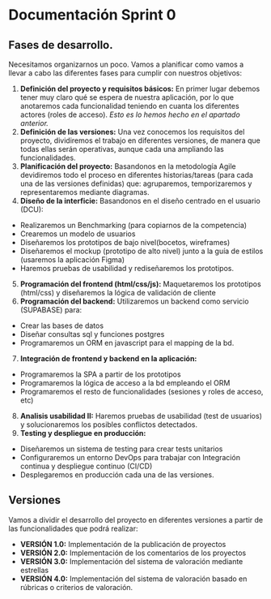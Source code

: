 # Documentación Sprint 0

## Fases de desarrollo.

Necesitamos organizarnos un poco. Vamos a planificar como vamos a llevar a cabo las diferentes fases para cumplir con nuestros objetivos:

1. **Definición del proyecto y requisitos básicos:** En primer lugar debemos tener muy claro qué se espera de nuestra aplicación, por lo que anotaremos cada funcionalidad teniendo en cuanta los diferentes actores (roles de acceso).
   _Esto es lo hemos hecho en el apartado anterior._
2. **Definición de las versiones:**
   Una vez conocemos los requisitos del proyecto, dividiremos el trabajo en diferentes versiones, de manera que todas ellas serán operativas, aunque cada una ampliando las funcionalidades.
3. **Planificación del proyecto:**
   Basandonos en la metodología Agile devidiremos todo el proceso en diferentes historias/tareas (para cada una de las versiones definidas) que: agruparemos, temporizaremos y representaremos mediante diagramas.
4. **Diseño de la interficie:**
   Basandonos en el diseño centrado en el usuario (DCU):

- Realizaremos un Benchmarking (para copiarnos de la competencia)
- Crearemos un modelo de usuarios
- Diseñaremos los prototipos de bajo nivel(bocetos, wireframes)
- Diseñaremos el mockup (prototipo de alto nivel) junto a la guía de estilos (usaremos la aplicación Figma)
- Haremos pruebas de usabilidad y rediseñaremos los prototipos.

5. **Programación del frontend (html/css/js):** Maquetaremos los prototipos (html/css) y diseñaremos la lógica de validación de cliente
6. **Programación del backend:**
   Utilizaremos un backend como servicio (SUPABASE) para:

- Crear las bases de datos
- Diseñar consultas sql y funciones postgres
- Programaremos un ORM en javascript para el mapping de la bd.

7. **Integración de frontend y backend en la aplicación:**

- Programaremos la SPA a partir de los prototipos
- Programaremos la lógica de acceso a la bd empleando el ORM
- Programaremos el resto de funcionalidades (sesiones y roles de acceso, etc)

8. **Analisis usabilidad II:**
   Haremos pruebas de usabilidad (test de usuarios) y solucionaremos los posibles conflictos detectados.
9. **Testing y despliegue en producción:**

- Diseñaremos un sistema de testing para crear tests unitarios
- Configuraremos un entorno DevOps para trabajar con Integración continua y despliegue continuo (CI/CD)
- Desplegaremos en producción cada una de las versiones.

## Versiones

Vamos a dividir el desarrollo del proyecto en diferentes versiones a partir de las funcionalidades que podrá realizar:

- **VERSIÓN 1.0:** Implementación de la publicación de proyectos
- **VERSIÓN 2.0:** Implementación de los comentarios de los proyectos
- **VERSIÓN 3.0:** Implementación del sistema de valoración mediante estrellas
- **VERSIÓN 4.0:** Implementación del sistema de valoración basado en rúbricas o criterios de valoración.
